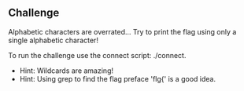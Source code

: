 ## Challenge
Alphabetic characters are overrated... Try to print the flag using only a single alphabetic character! 

To run the challenge use the connect script: ./connect. 

- Hint: Wildcards are amazing! 
- Hint: Using grep to find the flag preface 'flg{' is a good idea. 

